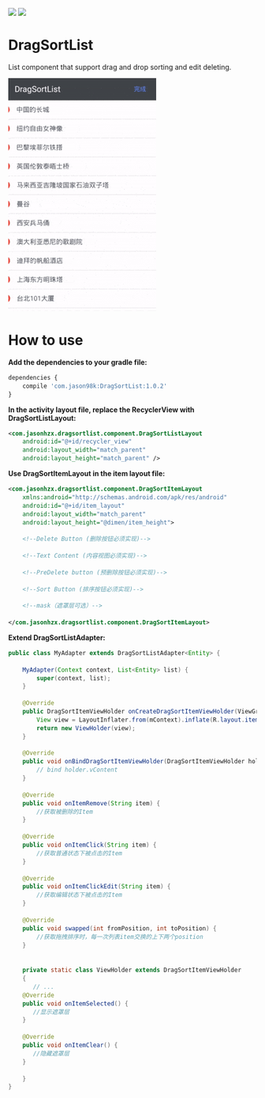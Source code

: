 [![](https://api.bintray.com/packages/jason98k/maven/DragSortList/images/download.svg)](https://bintray.com/jason98k/maven/DragSortList/_latestVersion)
[![](https://img.shields.io/badge/API-14+-green.svg?style=flat)](https://android-arsenal.com/api?level=14)


# DragSortList

List component that support drag and drop sorting and edit deleting.

![](https://github.com/JasonHzx/DragSortlist/blob/master/demo.gif)

# How to use

**Add the dependencies to your gradle file:**

```javascript
dependencies {
    compile 'com.jason98k:DragSortList:1.0.2'
}
```
**In the activity layout file, replace the RecyclerView with DragSortListLayout:**

```xml
<com.jasonhzx.dragsortlist.component.DragSortListLayout
    android:id="@+id/recycler_view"
    android:layout_width="match_parent"
    android:layout_height="match_parent" />
```

**Use DragSortItemLayout in the item layout file:**

```xml
<com.jasonhzx.dragsortlist.component.DragSortItemLayout
    xmlns:android="http://schemas.android.com/apk/res/android"
    android:id="@+id/item_layout"
    android:layout_width="match_parent"
    android:layout_height="@dimen/item_height">

    <!--Delete Button (删除按钮必须实现)-->

    <!--Text Content (内容视图必须实现)-->

    <!--PreDelete button (预删除按钮必须实现)-->

    <!--Sort Button (排序按钮必须实现)-->

    <!--mask（遮罩层可选）-->

</com.jasonhzx.dragsortlist.component.DragSortItemLayout>
```


**Extend DragSortListAdapter:**

```java
public class MyAdapter extends DragSortListAdapter<Entity> {

    MyAdapter(Context context, List<Entity> list) {
        super(context, list);
    }

    @Override
    public DragSortItemViewHolder onCreateDragSortItemViewHolder(ViewGroup parent, int viewType) {
        View view = LayoutInflater.from(mContext).inflate(R.layout.item_list, parent, false);
        return new ViewHolder(view);
    }

    @Override
    public void onBindDragSortItemViewHolder(DragSortItemViewHolder holder, int position) {
        // bind holder.vContent
    }

    @Override
    public void onItemRemove(String item) {
        //获取被删除的Item
    }

    @Override
    public void onItemClick(String item) {
        //获取普通状态下被点击的Item
    }

    @Override
    public void onItemClickEdit(String item) {
        //获取编辑状态下被点击的Item
    }

    @Override
    public void swapped(int fromPosition, int toPosition) {
        //获取拖拽排序时，每一次列表item交换的上下两个position
    }


    private static class ViewHolder extends DragSortItemViewHolder
    {
       // ...
    @Override
    public void onItemSelected() {
       //显示遮罩层
    }

    @Override
    public void onItemClear() {
       //隐藏遮罩层
    }

    }
}
```







